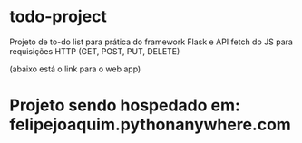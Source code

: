 # todo-project
 Projeto de to-do list para prática do framework Flask e API fetch do JS para requisições HTTP (GET, POST, PUT, DELETE)
 
 (abaixo está o link para o web app)


# Projeto sendo hospedado em: felipejoaquim.pythonanywhere.com
